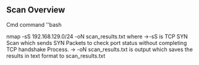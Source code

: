 ## Scan Overview

Cmd command
''bash 


nmap -sS 192.168.129.0/24 -oN scan_results.txt 
where ->-sS is TCP SYN Scan which sends SYN Packets to check port status without completing TCP handshake Process.
-> -oN scan_results.txt is output which saves the results in text format to scan_results.txt
